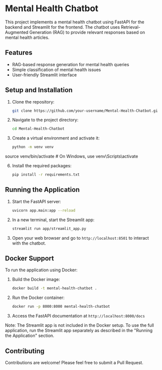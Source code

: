 # Mental Health Chatbot

This project implements a mental health chatbot using FastAPI for the backend and Streamlit for the frontend. The chatbot uses Retrieval-Augmented Generation (RAG) to provide relevant responses based on mental health articles.

## Features

- RAG-based response generation for mental health queries
- Simple classification of mental health issues
- User-friendly Streamlit interface

## Setup and Installation

1. Clone the repository:
   ```sh
   git clone https://github.com/your-username/Mental-Health-Chatbot.git

2. Navigate to the project directory:
   ```sh
   cd Mental-Health-Chatbot
4. Create a virtual environment and activate it:
   ```sh
   python -m venv venv
source venv/bin/activate  # On Windows, use venv\Scripts\activate

6. Install the required packages:
   ```sh
   pip install -r requirements.txt

## Running the Application

1. Start the FastAPI server:
   ```sh
   uvicorn app.main:app --reload
2. In a new terminal, start the Streamlit app:
   ```sh
   streamlit run app/streamlit_app.py
3. Open your web browser and go to `http://localhost:8501` to interact with the chatbot.

## Docker Support

To run the application using Docker:

1. Build the Docker image:
   ```sh
   docker build -t mental-health-chatbot .
2. Run the Docker container:
   ```sh
   docker run -p 8000:8000 mental-health-chatbot
3. Access the FastAPI documentation at `http://localhost:8000/docs`

Note: The Streamlit app is not included in the Docker setup. To use the full application, run the Streamlit app separately as described in the "Running the Application" section.

## Contributing

Contributions are welcome! Please feel free to submit a Pull Request.

